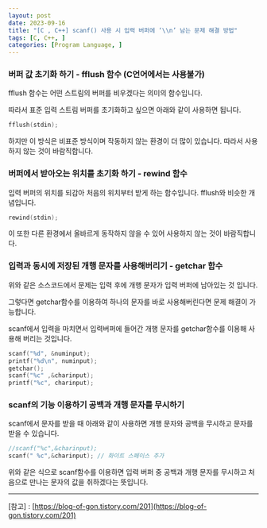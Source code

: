```yaml
---
layout: post
date: 2023-09-16
title: "[C , C++] scanf() 사용 시 입력 버퍼에 ‘\\n’ 남는 문제 해결 방법"
tags: [C, C++, ]
categories: [Program Language, ]
---
```


### 버퍼 값 초기화 하기 - fflush 함수 (C언어에서는 사용불가)


fflush 함수는 어떤 스트림의 버퍼를 비우겠다는 의미의 함수입니다.


따라서 표준 입력 스트림 버퍼를 초기화하고 싶으면 아래와 같이 사용하면 됩니다.


```c++
fflush(stdin);
```


하지만 이 방식은 비표준 방식이며 작동하지 않는 환경이 더 많이 있습니다. 따라서 사용하지 않는 것이 바람직합니다.


### 버퍼에서 받아오는 위치를 초기화 하기 - rewind 함수


입력 버퍼의 위치를 되감아 처음의 위치부터 받게 하는 함수입니다. fflush와 비슷한 개념입니다.


```c++
rewind(stdin);
```


이 또한 다른 환경에서 올바르게 동작하지 않을 수 있어 사용하지 않는 것이 바람직합니다.


### 입력과 동시에 저장된 개행 문자를 사용해버리기 - getchar 함수


위와 같은 소스코드에서 문제는 입력 후에 개행 문자가 입력 버퍼에 남아있는 것 입니다.


그렇다면 getchar함수를 이용하여 하나의 문자를 바로 사용해버린다면 문제 해결이 가능합니다.


scanf에서 입력을 마치면서 입력버퍼에 들어간 개행 문자를 getchar함수를 이용해 사용해 버리는 것입니다.


```c++
scanf("%d", &numinput);
printf("%d\n", numinput);
getchar();
scanf("%c" ,&charinput);
printf("%c", charinput);
```


### scanf의 기능 이용하기 공백과 개행 문자를 무시하기


scanf에서 문자를 받을 때 아래와 같이 사용하면 개행 문자와 공백을 무시하고 문자를 받을 수 있습니다.


```c++
//scanf("%c",&charinput);
scanf(" %c",&charinput); // 화이트 스페이스 추가
```


위와 같은 식으로 scanf함수를 이용하면 입력 버퍼 중 공백과 개행 문자를 무시하고 처음으로 만나는 문자의 값을 취하겠다는 뜻입니다.


---


[참고] : [https://blog-of-gon.tistory.com/201](https://blog-of-gon.tistory.com/201)

